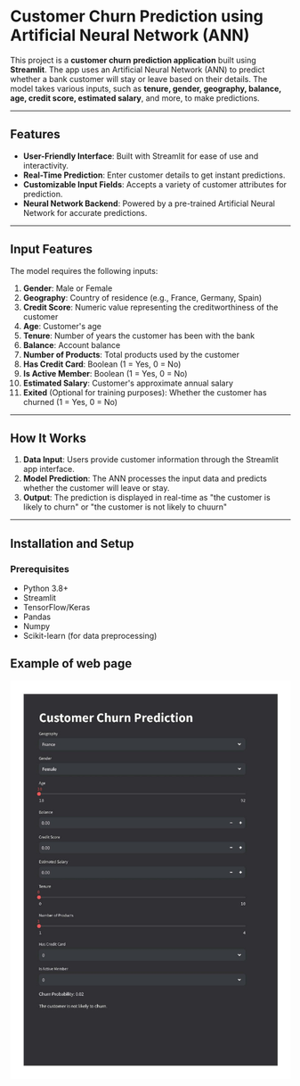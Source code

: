 # Customer Churn Prediction using Artificial Neural Network (ANN)

This project is a **customer churn prediction application** built using **Streamlit**. The app uses an Artificial Neural Network (ANN) to predict whether a bank customer will stay or leave based on their details. The model takes various inputs, such as **tenure, gender, geography, balance, age, credit score, estimated salary**, and more, to make predictions.

---

## Features

- **User-Friendly Interface**: Built with Streamlit for ease of use and interactivity.
- **Real-Time Prediction**: Enter customer details to get instant predictions.
- **Customizable Input Fields**: Accepts a variety of customer attributes for prediction.
- **Neural Network Backend**: Powered by a pre-trained Artificial Neural Network for accurate predictions.

---

## Input Features

The model requires the following inputs:

1. **Gender**: Male or Female  
2. **Geography**: Country of residence (e.g., France, Germany, Spain)  
3. **Credit Score**: Numeric value representing the creditworthiness of the customer  
4. **Age**: Customer's age  
5. **Tenure**: Number of years the customer has been with the bank  
6. **Balance**: Account balance  
7. **Number of Products**: Total products used by the customer  
8. **Has Credit Card**: Boolean (1 = Yes, 0 = No)  
9. **Is Active Member**: Boolean (1 = Yes, 0 = No)  
10. **Estimated Salary**: Customer's approximate annual salary  
11. **Exited** (Optional for training purposes): Whether the customer has churned (1 = Yes, 0 = No) 

---

## How It Works

1. **Data Input**: Users provide customer information through the Streamlit app interface.  
2. **Model Prediction**: The ANN processes the input data and predicts whether the customer will leave or stay.  
3. **Output**: The prediction is displayed in real-time as "the customer is likely to churn" or "the customer is not likely to chuurn"

---

## Installation and Setup

### Prerequisites

- Python 3.8+
- Streamlit
- TensorFlow/Keras
- Pandas
- Numpy
- Scikit-learn (for data preprocessing)

## Example of web page
![Screenshot](https://github.com/AdityaBansal0123/ANN-Classification/blob/main/WhatsApp%20Image%202024-11-15%20at%204.06.13%20PM.jpeg)
